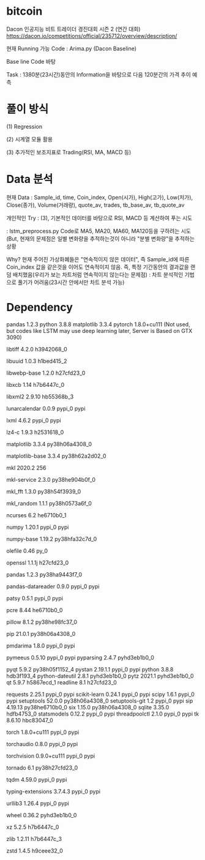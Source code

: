 # bitcoin

Dacon 인공지능 비트 트레이더 경진대회 시즌 2 (연간 대회)
https://dacon.io/competitions/official/235712/overview/description/

현재 Running 가능 Code : Arima.py (Dacon Baseline)

Base line Code 바탕

Task : 1380분(23시간)동안의 Information을 바탕으로 다음 120분간의 가격 추이 예측

# 풀이 방식

(1) Regression

(2) 시계열 모듈 활용

(3) 추가적인 보조지표로 Trading(RSI, MA, MACD 등)

# Data 분석

현재 Data : Sample_id, time, Coin_index, Open(시가), High(고가), Low(저가), Close(종가), Volume(거래량), quote_av, trades, tb_base_av, tb_quote_av

개인적인 Try : (3), 기본적인 데이터를 바탕으로 RSI, MACD 등 계산하여 푸는 시도

: lstm_preprocess.py Code로 
MA5, MA20, MA60, MA120등을 구하려는 시도 (But, 현재의 문제점은 일별 변화량을 추적하는것이 아니라 "분별 변화량"을 추적하는 상황

Why? 현재 주어진 가상화폐들은 "연속적이지 않은 데이터", 즉 Sample_id에 따른 Coin_index 값을 같은것을 이어도 연속적이지 않음.
즉, 특정 기간동안의 결과값을 랜덤 배치했음(우리가 보는 차트처럼 연속적이지 않는다는 문제점) : 차트 분석적인 기법으로 풀기가 어려움(23시간 안에서만 차트 분석 가능)


# Dependency
pandas 1.2.3
python 3.8.8
matplotlib 3.3.4
pytorch 1.8.0+cu111
(Not used, but codes like LSTM may use deep learning later, Server is Based on GTX 3090)


libtiff                   4.2.0                h3942068_0 

libuuid                   1.0.3                h1bed415_2

libwebp-base              1.2.0                h27cfd23_0

libxcb                    1.14                 h7b6447c_0

libxml2                   2.9.10               hb55368b_3

lunarcalendar             0.0.9                    pypi_0    pypi

lxml                      4.6.2                    pypi_0    pypi

lz4-c                     1.9.3                h2531618_0

matplotlib                3.3.4            py38h06a4308_0

matplotlib-base           3.3.4            py38h62a2d02_0

mkl                       2020.2                      256

mkl-service               2.3.0            py38he904b0f_0

mkl_fft                   1.3.0            py38h54f3939_0

mkl_random                1.1.1            py38h0573a6f_0

ncurses                   6.2                  he6710b0_1

numpy                     1.20.1                   pypi_0    pypi

numpy-base                1.19.2           py38hfa32c7d_0

olefile                   0.46                       py_0

openssl                   1.1.1j               h27cfd23_0

pandas                    1.2.3            py38ha9443f7_0

pandas-datareader         0.9.0                    pypi_0    pypi

patsy                     0.5.1                    pypi_0    pypi

pcre                      8.44                 he6710b0_0

pillow                    8.1.2            py38he98fc37_0

pip                       21.0.1           py38h06a4308_0

pmdarima                  1.8.0                    pypi_0    pypi

pymeeus                   0.5.10                   pypi_0    pypi
pyparsing                 2.4.7              pyhd3eb1b0_0

pyqt                      5.9.2            py38h05f1152_4
pystan                    2.19.1.1                 pypi_0    pypi
python                    3.8.8                hdb3f193_4
python-dateutil           2.8.1              pyhd3eb1b0_0
pytz                      2021.1             pyhd3eb1b0_0
qt                        5.9.7                h5867ecd_1
readline                  8.1                  h27cfd23_0

requests                  2.25.1                   pypi_0    pypi
scikit-learn              0.24.1                   pypi_0    pypi
scipy                     1.6.1                    pypi_0    pypi
setuptools                52.0.0           py38h06a4308_0
setuptools-git            1.2                      pypi_0    pypi
sip                       4.19.13          py38he6710b0_0
six                       1.15.0           py38h06a4308_0
sqlite                    3.35.0               hdfb4753_0
statsmodels               0.12.2                   pypi_0    pypi
threadpoolctl             2.1.0                    pypi_0    pypi
tk                        8.6.10               hbc83047_0

torch                     1.8.0+cu111              pypi_0    pypi

torchaudio                0.8.0                    pypi_0    pypi

torchvision               0.9.0+cu111              pypi_0    pypi

tornado                   6.1              py38h27cfd23_0

tqdm                      4.59.0                   pypi_0    pypi

typing-extensions         3.7.4.3                  pypi_0    pypi

urllib3                   1.26.4                   pypi_0    pypi

wheel                     0.36.2             pyhd3eb1b0_0

xz                        5.2.5                h7b6447c_0

zlib                      1.2.11               h7b6447c_3

zstd                      1.4.5                h9ceee32_0
